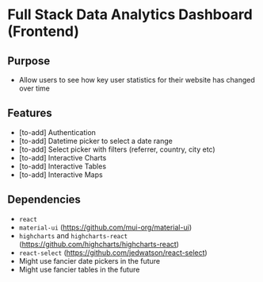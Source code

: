 # Full Stack Data Analytics Dashboard (Frontend)

## Purpose
- Allow users to see how key user statistics for their website has changed over time

## Features
- [to-add] Authentication
- [to-add] Datetime picker to select a date range
- [to-add] Select picker with filters (referrer, country, city etc)
- [to-add] Interactive Charts
- [to-add] Interactive Tables
- [to-add] Interactive Maps

## Dependencies
- `react`
- `material-ui` (https://github.com/mui-org/material-ui)
- `highcharts` and `highcharts-react` (https://github.com/highcharts/highcharts-react)
- `react-select` (https://github.com/jedwatson/react-select)
- Might use fancier date pickers in the future
- Might use fancier tables in the future